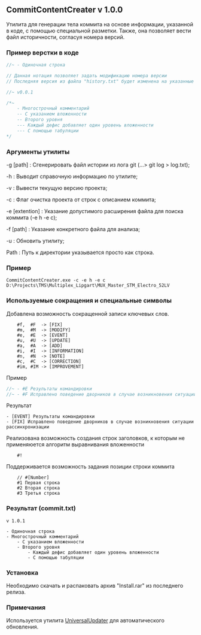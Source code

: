 ## CommitContentCreater v 1.0.0
Утилита для генерации тела коммита на основе информации, указанной в коде, с помощью специальной разметки. Также, она позволяет вести файл историчности, согласуя номера версий.

### Пример верстки в коде

```C
//~ - Одиночная строка

// Данная нотация позволяет задать модификацию номера версии
// Последняя версия из файла "history.txt" будет изменена на указанные значения в каждой части версии (v1.0.0 -> v1.0.1) 

//~ v0.0.1

/*~
    - Многоcтрочный комментарий
    -- С указанием вложенности
    -- Второго уровня
    --- Каждый дефис добавляет один уровень вложенности
    --- С помощью табуляции
*/
```

### Аргументы утилиты

-g [path]        : Сгенерировать файл истории из лога git (...> git log > log.txt);

-h               : Выводит справочную информацию по утилите;

-v               : Вывести текущую версию проекта;

-c               : Флаг очистка проекта от строк с описанием коммита;

-e [extention]   : Указание допустимого расширения файла для поиска коммита (-e h -e c);

-f [path]        : Указание конкретного файла для анализа;

-u			     : Обновить утилиту;

Path             : Путь к директории указывается просто как строка.

### Пример
``` CommitContentCreater.exe -c -e h -e c D:\Projects\TMS\Multiplex_Lipgart\MUX_Master_STM_Electro_52LV ```

### Используемые сокращения и специальные символы
Добавлена возможность сокращенной записи ключевых слов.

```
    #f,  #F  -> [FIX]
    #m,  #M  -> [MODIFY]
    #e,  #E  -> [EVENT]
    #u,  #U  -> [UPDATE]
    #a,  #A  -> [ADD]
    #i,  #I  -> [INFORMATION]
    #n,  #N  -> [NOTE]
    #c,  #C  -> [CORRECTION]
    #im, #IM -> [IMPROVEMENT]
```
Пример
```C
//~ - #E Результаты командировки
//~ - #F Исправлено поведение дворников в случае возникновения ситуации рассинхронизации
```
Результат
```
- [EVENT] Результаты командировки
- [FIX] Исправлено поведение дворников в случае возникновения ситуации рассинхронизации
```

Реализована возможность создания строк заголовков, к которым не применяюется алгоритм выравнивания вложенности

```
    #!
```

Поддерживается возможность задания позиции строки коммита

```
    // #[Number]
    #1 Первая строка
    #2 Вторая строка
    #3 Третья строка
```

### Результат (commit.txt)
```
v 1.0.1

- Одиночная строка
- Многострочный комментарий
    - С указанием вложенности
    - Второго уровня
        - Каждый дефис добавляет один уровень вложенности
        - С помощью табуляции
```
### Установка
Необходимо скачать и распаковать архив "Install.rar" из последнего релиза.
### Примечания
Используется утилита [UniversalUpdater](https://github.com/DemiEljer/UniversalUpdater/releases/tag/v1.0.0) для автоматического обновления.

